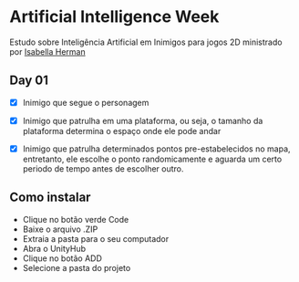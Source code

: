 # **Artificial Intelligence Week**
Estudo sobre Inteligência Artificial em Inimigos para jogos 2D ministrado por [Isabella Herman](https://www.twitch.tv/isabellaherman)

## **Day 01**

- [x] Inimigo que segue o personagem
- [x] Inimigo que patrulha em uma plataforma, ou seja, o tamanho da plataforma determina o espaço onde ele pode andar
- [x] Inimigo que patrulha determinados pontos pre-estabelecidos no mapa, entretanto, ele escolhe o ponto randomicamente e aguarda um certo periodo de tempo antes de escolher outro.


## Como instalar
- Clique no botão verde Code
- Baixe o arquivo .ZIP
- Extraia a pasta para o seu computador
- Abra o UnityHub
- Clique no botão ADD
- Selecione a pasta do projeto
